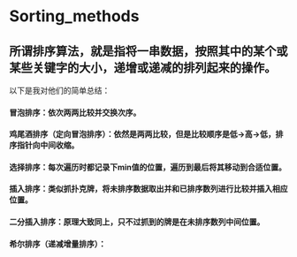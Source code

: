 # Sorting_methods

## 所谓排序算法，就是指将一串数据，按照其中的某个或某些关键字的大小，递增或递减的排列起来的操作。

以下是我对他们的简单总结：
#### 冒泡排序：依次两两比较并交换次序。 
#### 鸡尾酒排序（定向冒泡排序）：依然是两两比较，但是比较顺序是低->高->低，排序指针向中间收缩。   

#### 选择排序：每次遍历时都记录下min值的位置，遍历到最后将其移动到合适位置。 

#### 插入排序：类似抓扑克牌，将未排序数据取出并和已排序数列进行比较并插入相应位置。
#### 二分插入排序：原理大致同上，只不过抓到的牌是在未排序数列中间位置。
#### 希尔排序（递减增量排序）：
